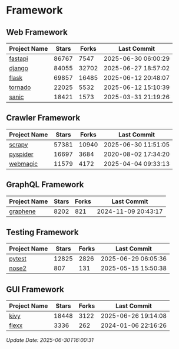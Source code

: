 # Framework

## Web Framework
| Project Name | Stars | Forks | Last Commit |
| ------------ | ----- | ----- | ----------- |
| [fastapi](https://github.com/fastapi/fastapi) | 86767 | 7547 | 2025-06-30 06:00:29 |
| [django](https://github.com/django/django) | 84055 | 32702 | 2025-06-27 18:57:02 |
| [flask](https://github.com/pallets/flask) | 69857 | 16485 | 2025-06-12 20:48:07 |
| [tornado](https://github.com/tornadoweb/tornado) | 22025 | 5532 | 2025-06-12 15:10:39 |
| [sanic](https://github.com/sanic-org/sanic) | 18421 | 1573 | 2025-03-31 21:19:26 |

## Crawler Framework
| Project Name | Stars | Forks | Last Commit |
| ------------ | ----- | ----- | ----------- |
| [scrapy](https://github.com/scrapy/scrapy) | 57381 | 10940 | 2025-06-30 11:51:05 |
| [pyspider](https://github.com/binux/pyspider) | 16697 | 3684 | 2020-08-02 17:34:20 |
| [webmagic](https://github.com/code4craft/webmagic) | 11579 | 4172 | 2025-04-04 09:33:13 |

## GraphQL Framework
| Project Name | Stars | Forks | Last Commit |
| ------------ | ----- | ----- | ----------- |
| [graphene](https://github.com/graphql-python/graphene) | 8202 | 821 | 2024-11-09 20:43:17 |

## Testing Framework
| Project Name | Stars | Forks | Last Commit |
| ------------ | ----- | ----- | ----------- |
| [pytest](https://github.com/pytest-dev/pytest) | 12825 | 2826 | 2025-06-29 06:05:36 |
| [nose2](https://github.com/nose-devs/nose2) | 807 | 131 | 2025-05-15 15:50:38 |

## GUI Framework
| Project Name | Stars | Forks | Last Commit |
| ------------ | ----- | ----- | ----------- |
| [kivy](https://github.com/kivy/kivy) | 18448 | 3122 | 2025-06-26 19:14:08 |
| [flexx](https://github.com/flexxui/flexx) | 3336 | 262 | 2024-01-06 22:16:26 |

*Update Date: 2025-06-30T16:00:31*
